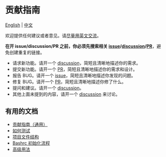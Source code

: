 # 贡献指南

[English](./CONTRIBUTING.md) | [中文](./CONTRIBUTING.zh.md)

欢迎提供任何建议或者意见。请[尽量用英文交流](https://gcg.adoyle.me/CONTRIBUTING.zh/#section-3)。

**在开 issue/discussion/PR 之前，你必须先搜索相关 [issue][]/[discussion][]/[PR][]**，避免创建重复的链接。

- 请求新功能。请开一个 [discussion][]，简短且清晰地描述你的需求。
- 提交新功能。请开一个 [PR][]，简短且清晰地描述你的需求和设计。
- 报告 BUG。请开一个 [issue][]，简短且清晰地描述你发现的问题。
- 修复 BUG。请开一个 [PR][]，简短且清晰地描述你修了什么。
- 提问和建议。请开一个 [discussion][]。
- 其他上面未提到的内容，请开一个 [discussion][] 来讨论。

## 有用的文档

- [贡献指南（通用）](https://gcg.adoyle.me/CONTRIBUTING.zh/)
- [如何测试](./develop/test.md)
- [项目文件结构](./develop/project-structure.md)
- [Bashrc 初始化流程](./develop/entry.zh.md)
- [高级用法](./advanced-usage/README.md)


<!-- links -->

[issue]: https://github.com/one-bash/one.bash/issues
[discussion]: https://github.com/one-bash/one.bash/discussions
[PR]: https://github.com/one-bash/one.bash/pulls
